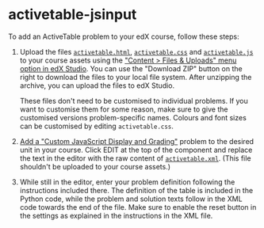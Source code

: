 # activetable-jsinput

To add an ActiveTable problem to your edX course, follow these steps:

1. Upload the files [`activetable.html`](activetable.html),
   [`activetable.css`](activetable.css) and [`activetable.js`](activetable.js)
   to your course assets using the ["Content > Files & Uploads" menu option in
   edX Studio][upload file]. You can use the "Download ZIP" button on the right
   to download the files to your local file system.  After unzipping the
   archive, you can upload the files to edX Studio.

   These files don't need to be customised to individual problems.  If you want
   to customise them for some reason, make sure to give the customised versions
   problem-specific names.  Colours and font sizes can be customised by editing
   `activetable.css`.

   [upload file]: http://edx.readthedocs.org/projects/edx-partner-course-staff/en/latest/building_course/course_files.html#upload-a-file

1. [Add a "Custom JavaScript Display and Grading"][add jsinput] problem to the
   desired unit in your course.  Click EDIT at the top of the component and
   replace the text in the editor with the raw content of
   [`activetable.xml`](activetable.xml).  (This file shouldn't be uploaded to
   your course assets.)

   [add jsinput]: http://edx.readthedocs.org/projects/edx-partner-course-staff/en/latest/exercises_tools/custom_javascript.html#create-a-custom-javascript-display-and-grading-problem

3. While still in the editor, enter your problem definition following the
   instructions included there.  The definition of the table is included in the
   Python code, while the problem and solution texts follow in the XML code
   towards the end of the file.  Make sure to enable the reset button in the
   settings as explained in the instructions in the XML file.
